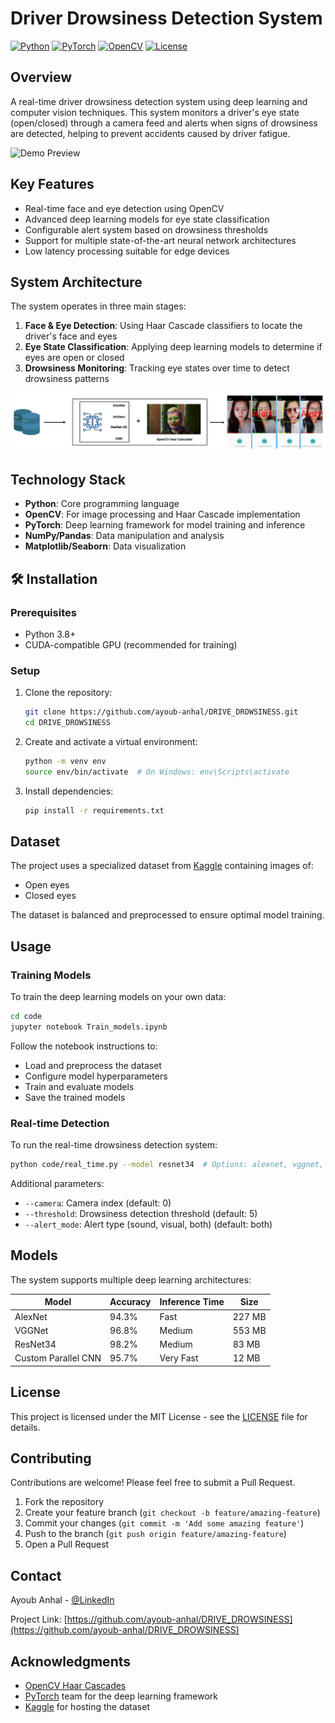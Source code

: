# Driver Drowsiness Detection System

[![Python](https://img.shields.io/badge/Python-3.8%2B-blue)](https://www.python.org/)
[![PyTorch](https://img.shields.io/badge/PyTorch-1.10%2B-orange)](https://pytorch.org/)
[![OpenCV](https://img.shields.io/badge/OpenCV-4.5%2B-green)](https://opencv.org/)
[![License](https://img.shields.io/badge/License-MIT-yellow)](LICENSE)

##  Overview

A real-time driver drowsiness detection system using deep learning and computer vision techniques. This system monitors a driver's eye state (open/closed) through a camera feed and alerts when signs of drowsiness are detected, helping to prevent accidents caused by driver fatigue.

![Demo Preview](assets/demo-preview.gif)

##  Key Features

- Real-time face and eye detection using OpenCV
- Advanced deep learning models for eye state classification
- Configurable alert system based on drowsiness thresholds
- Support for multiple state-of-the-art neural network architectures
- Low latency processing suitable for edge devices

##  System Architecture

The system operates in three main stages:

1. **Face & Eye Detection**: Using Haar Cascade classifiers to locate the driver's face and eyes
2. **Eye State Classification**: Applying deep learning models to determine if eyes are open or closed
3. **Drowsiness Monitoring**: Tracking eye states over time to detect drowsiness patterns

![System Architecture](https://github.com/ayoub-anhal/DRIVE_DROWSINESS/blob/main/code/Diagramme.png)

##  Technology Stack

- **Python**: Core programming language
- **OpenCV**: For image processing and Haar Cascade implementation
- **PyTorch**: Deep learning framework for model training and inference
- **NumPy/Pandas**: Data manipulation and analysis
- **Matplotlib/Seaborn**: Data visualization

## 🛠 Installation

### Prerequisites
- Python 3.8+
- CUDA-compatible GPU (recommended for training)

### Setup
1. Clone the repository:
   ```bash
   git clone https://github.com/ayoub-anhal/DRIVE_DROWSINESS.git
   cd DRIVE_DROWSINESS
   ```

2. Create and activate a virtual environment:
   ```bash
   python -m venv env
   source env/bin/activate  # On Windows: env\Scripts\activate
   ```

3. Install dependencies:
   ```bash
   pip install -r requirements.txt
   ```

##  Dataset

The project uses a specialized dataset from [Kaggle](https://www.kaggle.com/datasets/anhalayoub/driver-drowsiness) containing images of:
- Open eyes
- Closed eyes

The dataset is balanced and preprocessed to ensure optimal model training.

##  Usage

### Training Models

To train the deep learning models on your own data:

```bash
cd code
jupyter notebook Train_models.ipynb
```

Follow the notebook instructions to:
- Load and preprocess the dataset
- Configure model hyperparameters
- Train and evaluate models
- Save the trained models

### Real-time Detection

To run the real-time drowsiness detection system:

```bash
python code/real_time.py --model resnet34  # Options: alexnet, vggnet, resnet34, custom
```

Additional parameters:
- `--camera`: Camera index (default: 0)
- `--threshold`: Drowsiness detection threshold (default: 5)
- `--alert_mode`: Alert type (sound, visual, both) (default: both)

##  Models

The system supports multiple deep learning architectures:

| Model | Accuracy | Inference Time | Size |
|-------|----------|---------------|------|
| AlexNet | 94.3% | Fast | 227 MB |
| VGGNet | 96.8% | Medium | 553 MB |
| ResNet34 | 98.2% | Medium | 83 MB |
| Custom Parallel CNN | 95.7% | Very Fast | 12 MB |

##  License

This project is licensed under the MIT License - see the [LICENSE](LICENSE) file for details.

##  Contributing

Contributions are welcome! Please feel free to submit a Pull Request.

1. Fork the repository
2. Create your feature branch (`git checkout -b feature/amazing-feature`)
3. Commit your changes (`git commit -m 'Add some amazing feature'`)
4. Push to the branch (`git push origin feature/amazing-feature`)
5. Open a Pull Request

##  Contact

Ayoub Anhal - [@LinkedIn](https://www.linkedin.com/in/ayoub-anhal/)

Project Link: [https://github.com/ayoub-anhal/DRIVE_DROWSINESS](https://github.com/ayoub-anhal/DRIVE_DROWSINESS)

##  Acknowledgments

- [OpenCV Haar Cascades](https://github.com/opencv/opencv/tree/master/data/haarcascades)
- [PyTorch](https://pytorch.org/) team for the deep learning framework
- [Kaggle](https://www.kaggle.com/) for hosting the dataset
